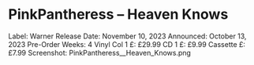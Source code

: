 # PinkPantheress – Heaven Knows

Label: Warner
Release Date: November 10, 2023
Announced: October 13, 2023
Pre-Order Weeks: 4
Vinyl Col 1 £: £29.99
CD 1 £: £9.99
Cassette £: £7.99
Screenshot: PinkPantheress__Heaven_Knows.png